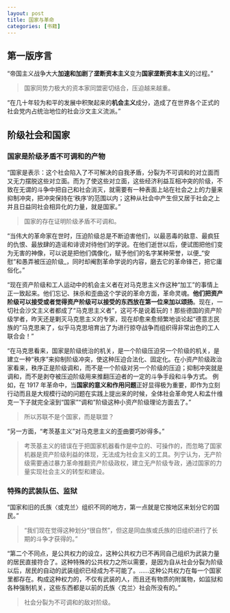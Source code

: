 ```yaml
---
layout: post
title: 国家与革命
categories: [书籍]
---
```


## 第一版序言

“帝国主义战争大大**加速和加剧**了**垄断资本主义**变为**国家垄断资本主义**的过程。”

> 国家同势力极大的资本家同盟密切结合，压迫越来越重。

“在几十年较为和平的发展中积聚起来的**机会主义**成分，造成了在世界各个正式的社会党内占统治地位的社会沙文主义流派。”

##  阶级社会和国家

### 国家是阶级矛盾不可调和的产物

“国家是表示：这个社会陷入了不可解决的自我矛盾，分裂为不可调和的对立面而又无力摆脱这些对立面。而为了使这些对立面，这些经济利益互相冲突的阶级，不致在无谓的斗争中把自己和社会消灭，就需要有一种表面上站在社会之上的力量来抑制冲突，把冲突保持在‘秩序’的范围以内；这种从社会中产生但又居于社会之上并且日益同社会相异化的力量，就是国家。”

> 国家的存在证明阶级矛盾不可调和。

“当伟大的革命家在世时，压迫阶级总是不断迫害他们，以最恶毒的敌意、最疯狂的仇恨、最放肆的造谣和诽谤对待他们的学说。在他们逝世以后，便试图把他们变为无害的神像，可以说是把他们偶像化，赋予他们的名字某种荣誉，以便_“安慰”和愚弄被压迫阶级_，同时却阉割革命学说的内容，磨去它的革命锋芒，把它庸俗化。”

“现在资产阶级和工人运动中的机会主义者在对马克思主义作这种“加工”的事情上正一致起来。他们忘记、抹杀和歪曲这个学说的革命方面，革命灵魂。**他们把资产阶级可以接受或者觉得资产阶级可以接受的东西放在第一位来加以颂扬**。现在，一切社会沙文主义者都成了“马克思主义者”，这可不是说着玩的！那些德国的资产阶级学者，昨天还是剿灭马克思主义的专家，现在却愈来愈频繁地谈论起“德意志民族的”马克思来了，似乎马克思培育出了为进行掠夺战争而组织得非常出色的工人联合会！”

“在马克思看来，国家是阶级统治的机关，是一个阶级压迫另一个阶级的机关，是建立一种“秩序”来抑制阶级冲突，使这种压迫合法化、固定化。在小资产阶级政治家看来，秩序正是阶级调和，而不是一个阶级对另一个阶级的压迫；抑制冲突就是调和，而不是剥夺被压迫阶级用来推翻压迫者的一定的斗争手段和斗争方式。
例如，在 1917 年革命中，当**国家的意义和作用问题**正好显得极为重要，即作为立刻行动而且是大规模行动的问题在实践上提出来的时候，全体社会革命党人和孟什维克一下子就完全滚到“国家”“调和”阶级这种小资产阶级理论方面去了。”

> 所以苏联不是个国家，而是联盟？

“另一方面，“考茨基主义”对马克思主义的歪曲要巧妙得多。”

> 考茨基主义的错误在于把国家机器看作是中立的、可操作的，而忽略了国家机器是资产阶级利益的体现，无法成为社会主义的工具。列宁认为，无产阶级需要通过暴力革命推翻资产阶级政权，建立无产阶级专政，通过国家的力量实现社会主义的转型和建设。

### 特殊的武装队伍、监狱

“国家和旧的氏族〈或克兰〉组织不同的地方，第一点就是它按地区来划分它的国民。”

> “我们现在觉得这种划分“很自然”，但这是同血族或氏族的旧组织进行了长期的斗争才获得的。”

“第二个不同点，是公共权力的设立，这种公共权力已不再同自己组织为武装力量的居民直接符合了。这种特殊的公共权力之所以需要，是因为自从社会分裂为阶级以后，居民的自动的武装组织已经成为不可能了。......这种公共权力在每一个国家里都存在。构成这种权力的，不仅有武装的人，而且还有物质的附属物，如监狱和各种强制机关，这些东西都是以前的氏族〈克兰〉社会所没有的。”

> 社会分裂为不可调和的敌对阶级。






